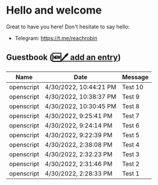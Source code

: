 # Hello and welcome

Great to have you here! Don't hesitate to say hello:

- Telegram: https://t.me/reachrobin

## Guestbook ([🆕🖊️ add an entry](https://github.com/openscript/openscript/issues/1#issuecomment-new))
| Name | Date | Message |
|---|---|---|
|openscript|4/30/2022, 10:44:21 PM|Test 10|
|openscript|4/30/2022, 10:38:37 PM|Test 9|
|openscript|4/30/2022, 10:30:45 PM|Test 8|
|openscript|4/30/2022, 9:25:41 PM|Test 7|
|openscript|4/30/2022, 9:24:14 PM|Test 6|
|openscript|4/30/2022, 9:22:39 PM|Test 5|
|openscript|4/30/2022, 2:38:08 PM|Test 4|
|openscript|4/30/2022, 2:32:23 PM|Test 3|
|openscript|4/30/2022, 2:31:46 PM|Test 2|
|openscript|4/30/2022, 2:28:33 PM|Test 1|
